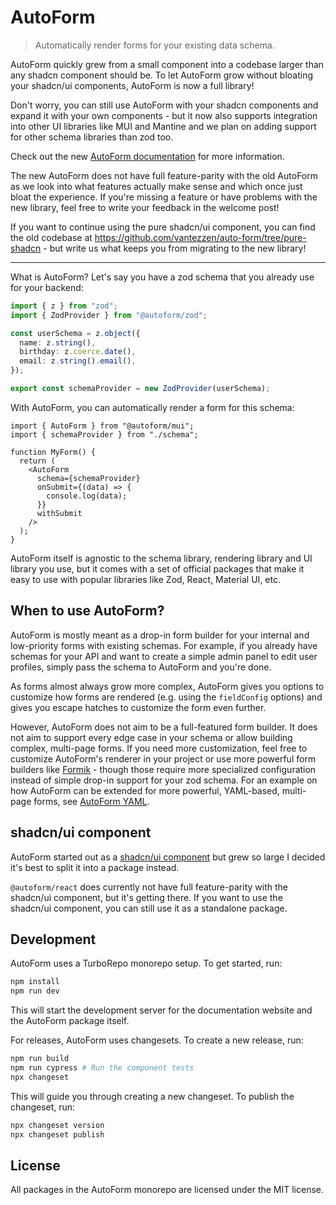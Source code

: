 # AutoForm

> Automatically render forms for your existing data schema.

AutoForm quickly grew from a small component into a codebase larger than any shadcn component should be. To let AutoForm grow without bloating your shadcn/ui components, AutoForm is now a full library!

Don't worry, you can still use AutoForm with your shadcn components and expand it with your own components - but it now also supports integration into other UI libraries like MUI and Mantine and we plan on adding support for other schema libraries than zod too.

Check out the new [AutoForm documentation](https://autoform.vantezzen.io) for more information.

The new AutoForm does not have full feature-parity with the old AutoForm as we look into what features actually make sense and which once just bloat the experience. If you're missing a feature or have problems with the new library, feel free to write your feedback in the welcome post!

If you want to continue using the pure shadcn/ui component, you can find the old codebase at <https://github.com/vantezzen/auto-form/tree/pure-shadcn> - but write us what keeps you from migrating to the new library!

---

What is AutoForm? Let's say you have a zod schema that you already use for your backend:

```ts
import { z } from "zod";
import { ZodProvider } from "@autoform/zod";

const userSchema = z.object({
  name: z.string(),
  birthday: z.coerce.date(),
  email: z.string().email(),
});

export const schemaProvider = new ZodProvider(userSchema);
```

With AutoForm, you can automatically render a form for this schema:

```tsx
import { AutoForm } from "@autoform/mui";
import { schemaProvider } from "./schema";

function MyForm() {
  return (
    <AutoForm
      schema={schemaProvider}
      onSubmit={(data) => {
        console.log(data);
      }}
      withSubmit
    />
  );
}
```

AutoForm itself is agnostic to the schema library, rendering library and UI library you use, but it comes with a set of official packages that make it easy to use with popular libraries like Zod, React, Material UI, etc.

## When to use AutoForm?

AutoForm is mostly meant as a drop-in form builder for your internal and low-priority forms with existing schemas. For example, if you already have schemas for your API and want to create a simple admin panel to edit user profiles, simply pass the schema to AutoForm and you're done.

As forms almost always grow more complex, AutoForm gives you options to customize how forms are rendered (e.g. using the `fieldConfig` options) and gives you escape hatches to customize the form even further.

However, AutoForm does not aim to be a full-featured form builder. It does not aim to support every edge case in your schema or allow building complex, multi-page forms. If you need more customization, feel free to customize AutoForm's renderer in your project or use more powerful form builders like [Formik](https://formik.org/) - though those require more specialized configuration instead of simple drop-in support for your zod schema. For an example on how AutoForm can be extended for more powerful, YAML-based, multi-page forms, see [AutoForm YAML](https://github.com/roeyazroel/auto-form).

## shadcn/ui component

AutoForm started out as a [shadcn/ui component](https://github.com/vantezzen/auto-form) but grew so large I decided it's best to split it into a package instead.

`@autoform/react` does currently not have full feature-parity with the shadcn/ui component, but it's getting there. If you want to use the shadcn/ui component, you can still use it as a standalone package.

## Development

AutoForm uses a TurboRepo monorepo setup. To get started, run:

```bash
npm install
npm run dev
```

This will start the development server for the documentation website and the AutoForm package itself.

For releases, AutoForm uses changesets. To create a new release, run:

```bash
npm run build
npm run cypress # Run the component tests
npx changeset
```

This will guide you through creating a new changeset. To publish the changeset, run:

```bash
npx changeset version
npx changeset publish
```

## License

All packages in the AutoForm monorepo are licensed under the MIT license.
